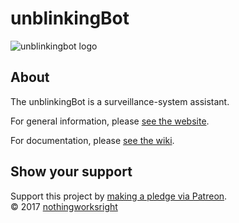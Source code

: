 # unblinkingBot  

![unblinkingbot logo](https://raw.githubusercontent.com/nothingworksright/unblinkingbot/master/public/images/android-chrome-192x192.png)  

## About  

The unblinkingBot is a surveillance-system assistant.  

For general information, please [see the website](http://www.unblinkingBot.com/).  

For documentation, please [see the wiki](https://github.com/nothingworksright/unblinkingbot/wiki).  

## Show your support  

Support this project by [making a pledge via Patreon](https://www.patreon.com/jmg1138).  
:copyright: 2017 [nothingworksright](https://github.com/nothingworksright)  
